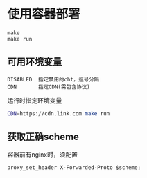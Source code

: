 # 使用容器部署

```
make
make run
```

## 可用环境变量

```
DISABLED  指定禁用的cht，逗号分隔
CDN       指定CDN(需包含协议)
```

运行时指定环境变量

```bash
CDN=https://cdn.link.com make run
```

## 获取正确scheme

容器前有nginx时，须配置

```
proxy_set_header X-Forwarded-Proto $scheme;
```
